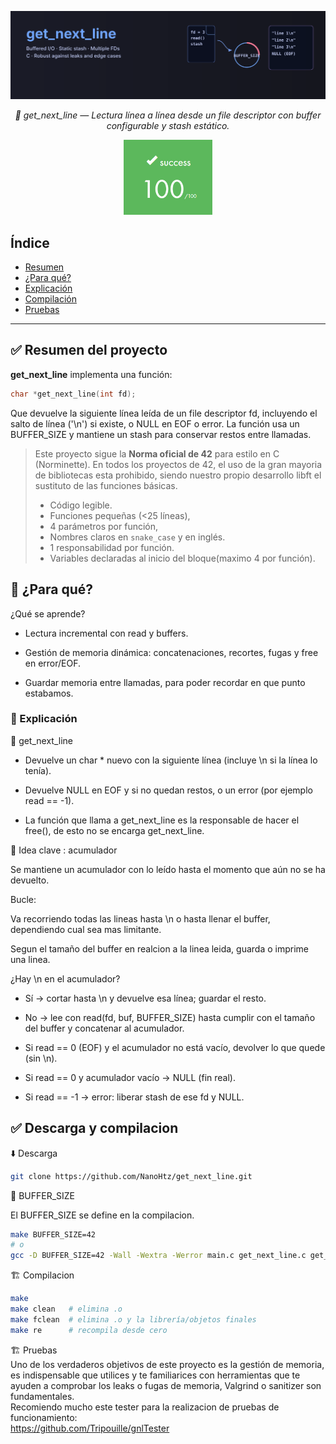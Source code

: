 <!-- ===================== BANNER ===================== -->
<p align="center">
  <img src="https://raw.githubusercontent.com/NanoHtz/Assets/main/get_next_line/banner.svg" alt="get_next_line banner">
</p>

<p align="center"><i>📄 get_next_line  — Lectura línea a línea desde un file descriptor con buffer configurable y stash estático.</i></p>

<p align="center">
  <img src="https://raw.githubusercontent.com/NanoHtz/Assets/main/100.png" alt="gnl nota" height="120">
</p>

## Índice
- [Resumen](#resumen)
- [¿Para qué?](#para-que)
- [Explicación](#explicacion)
- [Compilación](#descarga)
- [Pruebas](#pruebas)

---
<a id="resumen"></a>
## ✅ Resumen del proyecto<br>

**get_next_line** implementa una función:
```c
char *get_next_line(int fd);
```

Que devuelve la siguiente línea leída de un file descriptor fd, incluyendo el salto de línea ('\n') si existe, o NULL en EOF o error.
La función usa un BUFFER_SIZE y mantiene un stash para conservar restos entre llamadas.

> Este proyecto sigue la **Norma oficial de 42** para estilo en C (Norminette).
> En todos los proyectos de 42, el uso de la gran mayoria de bibliotecas esta prohibido, siendo nuestro propio desarrollo libft el sustituto de las funciones básicas. 
> - Código legible.  
> - Funciones pequeñas (<25 líneas),
> - 4 parámetros por función,
> - Nombres claros en `snake_case` y en inglés.
> - 1 responsabilidad por función.
>  - Variables declaradas al inicio del bloque(maximo 4 por función). 
<a id="para-que"></a>
## 🧩 ¿Para qué?

¿Qué se aprende?

- Lectura incremental con read y buffers.

- Gestión de memoria dinámica: concatenaciones, recortes, fugas y free en error/EOF.

- Guardar memoria entre llamadas, para poder recordar en que punto estabamos.

<a id="explicacion"></a>
<summary><h3> 📝 Explicación </h3></summary>

🔁 get_next_line

- Devuelve un char * nuevo con la siguiente línea (incluye \n si la línea lo tenía).

- Devuelve NULL en EOF y si no quedan restos, o un error (por ejemplo read == -1).

- La función que llama a get_next_line es la responsable de hacer el free(), de esto no se encarga get_next_line.

🧠 Idea clave : acumulador

Se mantiene un acumulador con lo leído hasta el momento que aún no se ha devuelto.

Bucle:

Va recorriendo todas las lineas hasta \n o hasta llenar el buffer, dependiendo cual sea mas limitante.

Segun el tamaño del buffer en realcion a la linea leida, guarda o imprime una linea.

¿Hay \n en el acumulador?

- Sí → cortar hasta \n y devuelve esa línea; guardar el resto.

- No → lee con read(fd, buf, BUFFER_SIZE) hasta cumplir con el tamaño del buffer y concatenar al acumulador.

- Si read == 0 (EOF) y el acumulador no está vacío, devolver lo que quede (sin \n).

- Si read == 0 y acumulador vacío → NULL (fin real).

- Si read == -1 → error: liberar stash de ese fd y NULL.


<a id="descarga"></a>
## ✅ Descarga y compilacion <br>

⬇️ Descarga

```bash
git clone https://github.com/NanoHtz/get_next_line.git
```

🧪 BUFFER_SIZE

El BUFFER_SIZE se define en la compilacion.

```bash
make BUFFER_SIZE=42
# o
gcc -D BUFFER_SIZE=42 -Wall -Wextra -Werror main.c get_next_line.c get_next_line_utils.c -I include -o demo
```

🏗️ Compilacion

```bash
make
make clean   # elimina .o
make fclean  # elimina .o y la librería/objetos finales
make re      # recompila desde cero
```
<a id="pruebas"></a>
🏗️ Pruebas
<br>
Uno de los verdaderos objetivos de este proyecto es la gestión de memoria, es indispensable que utilices y te familiarices con herramientas que te ayuden a comprobar los leaks o fugas de memoria, Valgrind o sanitizer son fundamentales.
<br>
Recomiendo mucho este tester para la realizacion de pruebas de funcionamiento:
<br>
https://github.com/Tripouille/gnlTester
